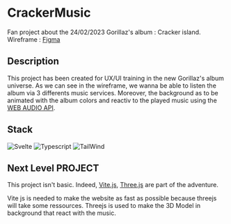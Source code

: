 # CrackerMusic
Fan project about the 24/02/2023 Gorillaz's album : Cracker island. 
Wireframe : [Figma](https://www.figma.com/file/DzisECDtdLAua38NwQWofc/CrackerMusic?node-id=0%3A1&t=lhPleUOF9514jqni-1)

## Description
This project has been created for UX/UI training in the new Gorillaz's album universe. 
As we can see in the wireframe, we wanna be able to listen the album via 3 differents music services.
Moreover, the background as to be animated with the album colors and reactiv to the played music using the [WEB AUDIO API](https://developer.mozilla.org/en-US/docs/web/api/web_audio_api).

## Stack
![Svelte](https://img.icons8.com/doodle/256/svetle.png "Svelte")
![Typescript](https://img.icons8.com/color/256/typescript.png "TypeScript")
![TailWind](https://img.icons8.com/color/256/tailwindcss.png "Tailwind")


## Next Level PROJECT
This project isn't basic.
Indeed, [Vite.js](https://vitejs.dev/), [Three.js](https://threejs.org/) are part of the adventure.

Vite js is needed to make the website as fast as possible because threejs will take some ressources. 
Threejs is used to make the 3D Model in background that react with the music.
